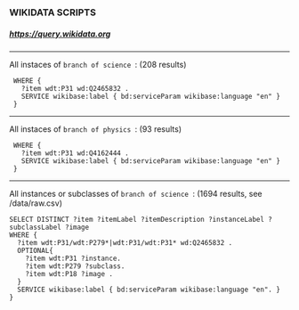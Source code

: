 ### WIKIDATA SCRIPTS
##### https://query.wikidata.org
---
All instaces of `branch of science `: (208 results)
```SELECT ?item ?itemLabel
 WHERE {
   ?item wdt:P31 wd:Q2465832 .
   SERVICE wikibase:label { bd:serviceParam wikibase:language "en" }
 }
 ```
---

All instaces of `branch of physics `: (93 results)
```SELECT ?item ?itemLabel
 WHERE {
   ?item wdt:P31 wd:Q4162444 .
   SERVICE wikibase:label { bd:serviceParam wikibase:language "en" }
 }
 ```
---

All instances or subclasses of `branch of science `: (1694 results, see /data/raw.csv)
```
SELECT DISTINCT ?item ?itemLabel ?itemDescription ?instanceLabel ?subclassLabel ?image
WHERE {
  ?item wdt:P31/wdt:P279*|wdt:P31/wdt:P31* wd:Q2465832 .
  OPTIONAL{
    ?item wdt:P31 ?instance.
    ?item wdt:P279 ?subclass.
    ?item wdt:P18 ?image .
  }  
  SERVICE wikibase:label { bd:serviceParam wikibase:language "en". }
}
 ```